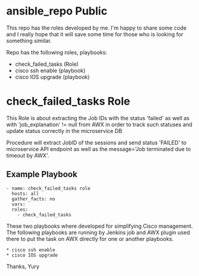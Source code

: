 # ansible_repo Public

This repo has the roles developed by me.
I'm happy to share some code and I really hope that it will save some time for those who is looking for something similar.

Repo has the following roles, playbooks:

* check_failed_tasks (Role)
* cisco ssh enable (playbook)
* cisco IOS upgrade (playbook)

check_failed_tasks Role
=========
This Role is about extracting the Job IDs with the status 'failed' as well as with 'job_explanation' != null from AWX in order to track such statuses and update status correctly in the microservice DB

Procedure will extract JobID of the sessions and send status 'FAILED' to microservice API endpoint as well as the message='Job terminated due to timeout by AWX'.

Example Playbook
----------------
```
- name: check_failed_tasks role
  hosts: all
  gather_facts: no
  vars:
  roles:
    - check_failed_tasks
```

These two playbooks where developed for simplifying Cisco management.
The following playbooks are running by Jenkins job and AWX plugin used there to put the task on AWX directly for one or another playbooks.

```
* cisco ssh enable
* cisco IOS upgrade
```


Thanks,
Yury